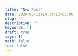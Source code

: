 ```yaml
---
title: "New Post"
date: 2020-08-11T14:34:13-05:00
slug: ""
description: ""
keywords: []
draft: true
tags: []
math: false
toc: false
---
```

